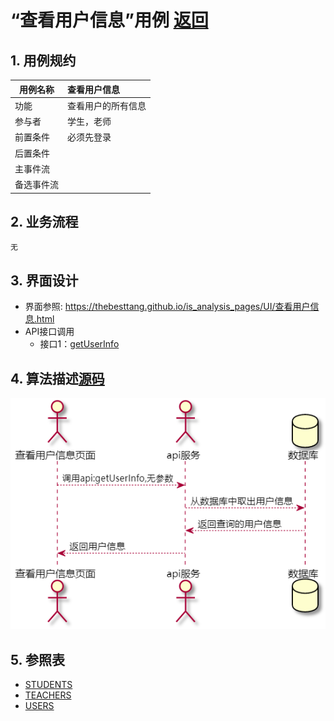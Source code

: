 # “查看用户信息”用例 [返回](../README.md)
## 1. 用例规约

|用例名称|查看用户信息|
|-------|:-------------|
|功能|查看用户的所有信息|
|参与者|学生，老师|
|前置条件|必须先登录|
|后置条件| |
|主事件流| |
|备选事件流| |

## 2. 业务流程
    无

## 3. 界面设计
- 界面参照: https://thebesttang.github.io/is_analysis_pages/UI/查看用户信息.html
- API接口调用
    - 接口1：[getUserInfo](../接口/getUserInfo.md)

## 4. 算法描述[源码](../源码/查看用户信息.puml)
![查看用户信息流程图](查看用户信息.png)
    
## 5. 参照表
- [STUDENTS](../数据库设计.md/#STUDENTS)
- [TEACHERS](../数据库设计.md/#TEACHERS)
- [USERS](../数据库设计.md/#USERS)